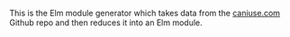 This is the Elm module generator which takes data from the [caniuse.com](https://caniuse.com) Github repo and then reduces it into an Elm module.
